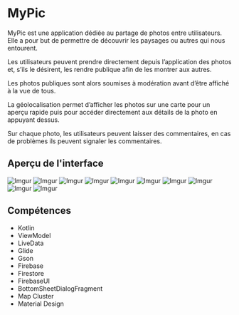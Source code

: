 # MyPic
MyPic est une application dédiée au partage de photos entre utilisateurs. Elle a pour but de permettre de découvrir les paysages ou autres qui nous entourent.

Les utilisateurs peuvent prendre directement depuis l’application des photos et, s’ils le désirent, les rendre publique afin de les montrer aux autres. 

Les photos publiques sont alors soumises à modération avant d’être affiché à la vue de tous.

La géolocalisation permet d’afficher les photos sur une carte pour un aperçu rapide puis pour accéder directement aux détails de la photo en appuyant dessus.

Sur chaque photo, les utilisateurs peuvent laisser des commentaires, en cas de problèmes ils peuvent signaler les commentaires.

## Aperçu de l'interface

![Imgur](https://imgur.com/jVkVbGA.png)
![Imgur](https://imgur.com/iPU9i0x.png)
![Imgur](https://imgur.com/i8JlFMh.png)
![Imgur](https://imgur.com/xE12oTv.png)
![Imgur](https://imgur.com/F255FDv.png)
![Imgur](https://imgur.com/VC1AOgT.png)
![Imgur](https://imgur.com/2UPHOIz.png)
![Imgur](https://imgur.com/i3M7YIv.png)
![Imgur](https://imgur.com/O0bE1vG.png)
![Imgur](https://imgur.com/5nHldMw.png)

## Compétences

* Kotlin
* ViewModel
* LiveData
* Glide
* Gson
* Firebase
* Firestore
* FirebaseUI
* BottomSheetDialogFragment
* Map Cluster
* Material Design
